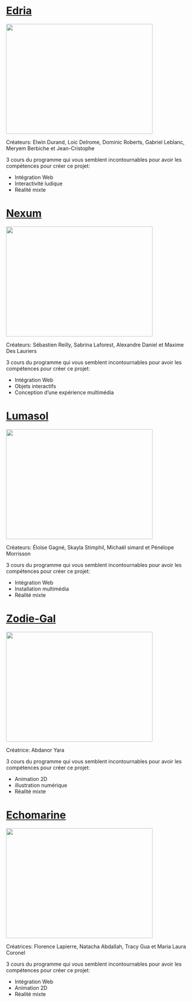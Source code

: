# [Edria](https://tim-montmorency.com/2023/projets/EDRIA/docs/web/index.html)
<img width="400" height="300" src="https://tim-montmorency.com/2023/projets/EDRIA/docs/web/medias/banniere_v2.png">

Créateurs: Elwin Durand, Loic Delrome, Dominic Roberts, Gabriel Leblanc, Meryem Berbiche et Jean-Cristophe

 3 cours du programme qui vous semblent incontournables pour avoir les compétences pour créer ce projet:
- Intégration Web
- Interactivité ludique
- Réalité mixte

# [Nexum](https://tim-montmorency.com/2023/projets/Nexum/docs/web/index.html)
<img width="400" height="300" src="https://tim-montmorency.com/2023/projets/Nexum/docs/web/medias/bannièreNexum.png">

Créateurs: Sébastien Reilly, Sabrina Laforest, Alexandre Daniel et Maxime Des Lauriers

 3 cours du programme qui vous semblent incontournables pour avoir les compétences pour créer ce projet:
- Intégration Web
- Objets interactifs
- Conception d’une expérience multimédia

# [Lumasol](https://tim-montmorency.com/2023/projets/LumaSol/docs/web/index.html)
<img width="400" height="300" src="https://tim-montmorency.com/2023/projets/LumaSol/docs/web/medias/banniere_page_projet.jpg">

Créateurs: Éloïse Gagné, Skayla Stimphil, Michaël simard et Pénélope Morrisson

 3 cours du programme qui vous semblent incontournables pour avoir les compétences pour créer ce projet:
- Intégration Web
- Installation multimédia
- Réalité mixte

# [Zodie-Gal](https://tim-montmorency.com/2023/projets/Zodie-Gal/docs/web/index.html)
<img width="400" height="300" src="https://tim-montmorency.com/2023/projets/Zodie-Gal/docs/medias/couverture.png">

Créatrice: Abdanor Yara

 3 cours du programme qui vous semblent incontournables pour avoir les compétences pour créer ce projet:
- Animation 2D
- illustration numérique
- Réalité mixte

# [Echomarine](https://tim-montmorency.com/2023/projets/Echomarine/docs/web/index.html)
<img width="400" height="300" src="https://tim-montmorency.com/2023/projets/Echomarine/docs/medias/banniere_v4.png">

Créatrices: Florence Lapierre, Natacha Abdallah, Tracy Gua et Maria Laura Coronel

 3 cours du programme qui vous semblent incontournables pour avoir les compétences pour créer ce projet:
- Intégration Web
- Animation 2D
- Réalité mixte


